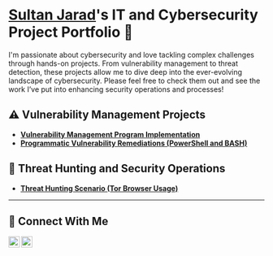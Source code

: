 # <a href="https://www.linkedin.com/in/sultan-jarad" target="_blank">Sultan Jarad</a>'s IT and Cybersecurity Project Portfolio 🔐

I'm passionate about cybersecurity and love tackling complex challenges through hands-on projects. From vulnerability management to threat detection, these projects allow me to dive deep into the ever-evolving landscape of cybersecurity. Please feel free to check them out and see the work I’ve put into enhancing security operations and processes!


## ⚠️ Vulnerability Management Projects

- **[Vulnerability Management Program Implementation](https://github.com/sultancyber/vulnerability-management-program)**
- **[Programmatic Vulnerability Remediations (PowerShell and BASH)](https://github.com/sultancyber/programmatic-vulnerability-remediations)**

## 🚨 Threat Hunting and Security Operations

- **[Threat Hunting Scenario (Tor Browser Usage)](https://github.com/sultancyber/threat-hunting-scenario-tor)**

<hr/>

## 🤳 Connect With Me

[<img align="left" alt="___________ | LinkedIn" width="22px" src="https://cdn.jsdelivr.net/npm/simple-icons@v3/icons/linkedin.svg" />][linkedin]
[<img align="left" alt="___________ | Instagram" width="22px" src="https://cdn.jsdelivr.net/npm/simple-icons@v3/icons/instagram.svg" />][instagram]


[instagram]: https://www.instagram.com/sjarad12?igsh=MWZxeXEzZWhtdHNoOA%3D%3D&utm_source=qr
[linkedin]: https://www.linkedin.com/in/sultan-jarad

<!--
<img width="35" alt="image" src="https://github.com/user-attachments/assets/2f41c7cd-5ea8-4475-b451-a37161b6c3fb"> 
<img width="35" alt="image" src="https://github.com/user-attachments/assets/77649969-9910-4994-8b96-74a116cfb2a8">
-->
